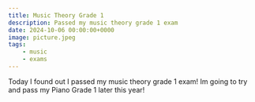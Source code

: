 ```yaml
---
title: Music Theory Grade 1
description: Passed my music theory grade 1 exam
date: 2024-10-06 00:00:00+0000
image: picture.jpeg
tags:
    - music
    - exams
---
```


Today I found out I passed my music theory grade 1 exam! Im going to try and pass my Piano Grade 1 later this year!
